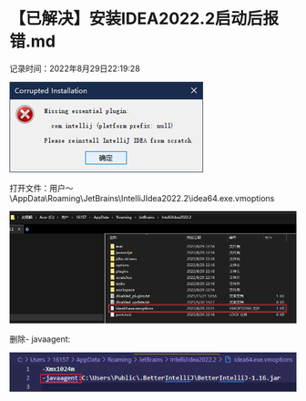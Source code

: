# 【已解决】安装IDEA2022.2启动后报错.md

记录时间：2022年8月29日22:19:28

![安装IDEA2022.1启动后报错-20220829221843](https://raw.githubusercontent.com/LoststarsJL/MyImage/main/markdown-image/%E5%AE%89%E8%A3%85IDEA2022.1%E5%90%AF%E5%8A%A8%E5%90%8E%E6%8A%A5%E9%94%99-20220829221843.png)

打开文件：用户～\AppData\Roaming\JetBrains\IntelliJIdea2022.2\idea64.exe.vmoptions

![安装IDEA2022.1启动后报错-20220829222158](https://raw.githubusercontent.com/LoststarsJL/MyImage/main/markdown-image/%E5%AE%89%E8%A3%85IDEA2022.1%E5%90%AF%E5%8A%A8%E5%90%8E%E6%8A%A5%E9%94%99-20220829222158.png)

删除- javaagent:

![安装IDEA2022.1启动后报错-20220829222228](https://raw.githubusercontent.com/LoststarsJL/MyImage/main/markdown-image/%E5%AE%89%E8%A3%85IDEA2022.1%E5%90%AF%E5%8A%A8%E5%90%8E%E6%8A%A5%E9%94%99-20220829222228.png)